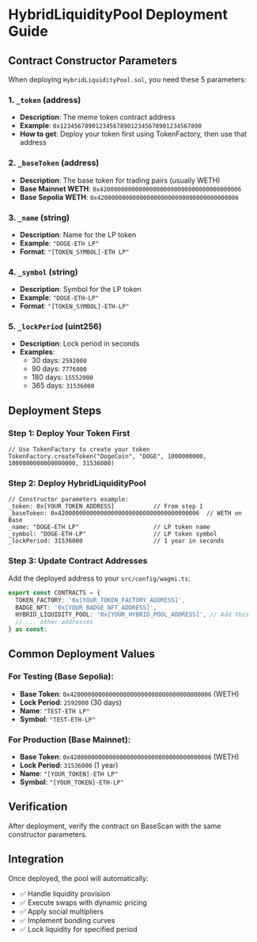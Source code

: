 # HybridLiquidityPool Deployment Guide

## Contract Constructor Parameters

When deploying `HybridLiquidityPool.sol`, you need these 5 parameters:

### 1. `_token` (address)
- **Description**: The meme token contract address
- **Example**: `0x1234567890123456789012345678901234567890`
- **How to get**: Deploy your token first using TokenFactory, then use that address

### 2. `_baseToken` (address) 
- **Description**: The base token for trading pairs (usually WETH)
- **Base Mainnet WETH**: `0x4200000000000000000000000000000000000006`
- **Base Sepolia WETH**: `0x4200000000000000000000000000000000000006`

### 3. `_name` (string)
- **Description**: Name for the LP token
- **Example**: `"DOGE-ETH LP"`
- **Format**: `"[TOKEN_SYMBOL]-ETH LP"`

### 4. `_symbol` (string)
- **Description**: Symbol for the LP token  
- **Example**: `"DOGE-ETH-LP"`
- **Format**: `"[TOKEN_SYMBOL]-ETH-LP"`

### 5. `_lockPeriod` (uint256)
- **Description**: Lock period in seconds
- **Examples**:
  - 30 days: `2592000`
  - 90 days: `7776000` 
  - 180 days: `15552000`
  - 365 days: `31536000`

## Deployment Steps

### Step 1: Deploy Your Token First
```solidity
// Use TokenFactory to create your token
TokenFactory.createToken("DogeCoin", "DOGE", 1000000000, 1000000000000000000, 31536000)
```

### Step 2: Deploy HybridLiquidityPool
```solidity
// Constructor parameters example:
_token: 0x[YOUR_TOKEN_ADDRESS]           // From step 1
_baseToken: 0x4200000000000000000000000000000000000006  // WETH on Base
_name: "DOGE-ETH LP"                     // LP token name
_symbol: "DOGE-ETH-LP"                   // LP token symbol  
_lockPeriod: 31536000                    // 1 year in seconds
```

### Step 3: Update Contract Addresses
Add the deployed address to your `src/config/wagmi.ts`:

```typescript
export const CONTRACTS = {
  TOKEN_FACTORY: '0x[YOUR_TOKEN_FACTORY_ADDRESS]',
  BADGE_NFT: '0x[YOUR_BADGE_NFT_ADDRESS]', 
  HYBRID_LIQUIDITY_POOL: '0x[YOUR_HYBRID_POOL_ADDRESS]', // Add this
  // ... other addresses
} as const;
```

## Common Deployment Values

### For Testing (Base Sepolia):
- **Base Token**: `0x4200000000000000000000000000000000000006` (WETH)
- **Lock Period**: `2592000` (30 days)
- **Name**: `"TEST-ETH LP"`
- **Symbol**: `"TEST-ETH-LP"`

### For Production (Base Mainnet):
- **Base Token**: `0x4200000000000000000000000000000000000006` (WETH)  
- **Lock Period**: `31536000` (1 year)
- **Name**: `"[YOUR_TOKEN]-ETH LP"`
- **Symbol**: `"[YOUR_TOKEN]-ETH-LP"`

## Verification

After deployment, verify the contract on BaseScan with the same constructor parameters.

## Integration

Once deployed, the pool will automatically:
- ✅ Handle liquidity provision
- ✅ Execute swaps with dynamic pricing
- ✅ Apply social multipliers
- ✅ Implement bonding curves
- ✅ Lock liquidity for specified period